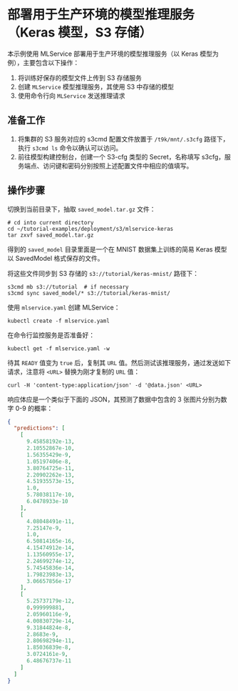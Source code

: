 # 部署用于生产环境的模型推理服务（Keras 模型，S3 存储）

本示例使用 MLService 部署用于生产环境的模型推理服务（以 Keras 模型为例），主要包含以下操作：

1. 将训练好保存的模型文件上传到 S3 存储服务
1. 创建 `MLService` 模型推理服务，其使用 S3 中存储的模型
1. 使用命令行向 `MLService` 发送推理请求

## 准备工作

1. 将集群的 S3 服务对应的 s3cmd 配置文件放置于 `/t9k/mnt/.s3cfg` 路径下，执行 `s3cmd ls` 命令以确认可以访问。
1. 前往模型构建控制台，创建一个 S3-cfg 类型的 Secret，名称填写 s3cfg，服务端点、访问键和密码分别按照上述配置文件中相应的值填写。

## 操作步骤

切换到当前目录下，抽取 `saved_model.tar.gz` 文件：

```shell
# cd into current directory
cd ~/tutorial-examples/deployment/s3/mlservice-keras
tar zxvf saved_model.tar.gz
```

得到的 `saved_model` 目录里面是一个在 MNIST 数据集上训练的简易 Keras 模型以 SavedModel 格式保存的文件。

将这些文件同步到 S3 存储的 `s3://tutorial/keras-mnist/` 路径下：

```shell
s3cmd mb s3://tutorial  # if necessary
s3cmd sync saved_model/* s3://tutorial/keras-mnist/
```

使用 `mlservice.yaml` 创建 MLService：

```shell
kubectl create -f mlservice.yaml
```

在命令行监控服务是否准备好：

```shell
kubectl get -f mlservice.yaml -w
```

待其 `READY` 值变为 `true` 后，复制其 `URL` 值。然后测试该推理服务，通过发送如下请求，注意将 `<URL>` 替换为刚才复制的 `URL` 值：

```shell
curl -H 'content-type:application/json' -d '@data.json' <URL>
```

响应体应是一个类似于下面的 JSON，其预测了数据中包含的 3 张图片分别为数字 0-9 的概率：

```json
{
  "predictions": [
    [
      9.45858192e-13,
      2.10552867e-10,
      1.56355429e-9,
      1.05197406e-8,
      3.80764725e-11,
      2.20902262e-13,
      4.51935573e-15,
      1.0,
      5.78038117e-10,
      6.0478933e-10
    ],
    [
      4.08048491e-11,
      7.25147e-9,
      1.0,
      6.50814165e-16,
      4.15474912e-14,
      1.13560955e-17,
      2.24699274e-12,
      5.74545836e-14,
      1.79823983e-13,
      3.06657856e-17
    ],
    [
      5.25737179e-12,
      0.999999881,
      2.05960116e-9,
      4.00830729e-14,
      9.31844824e-8,
      2.8683e-9,
      2.80698294e-11,
      1.85036839e-8,
      3.0724161e-9,
      6.48676737e-11
    ]
  ]
}
```
